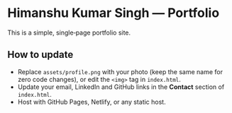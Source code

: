 # Himanshu Kumar Singh — Portfolio

This is a simple, single‑page portfolio site.

## How to update
- Replace `assets/profile.png` with your photo (keep the same name for zero code changes), or edit the `<img>` tag in `index.html`.
- Update your email, LinkedIn and GitHub links in the **Contact** section of `index.html`.
- Host with GitHub Pages, Netlify, or any static host.
